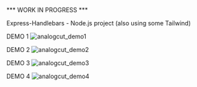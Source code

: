 *** WORK IN PROGRESS ***

Express-Handlebars - Node.js project (also using some Tailwind)

DEMO 1
<img src="https://i.makeagif.com/media/12-09-2020/4GCbFq.gif" alt="analogcut_demo1">

DEMO 2
<img src="https://i.makeagif.com/media/12-09-2020/MIqJ9v.gif" alt="analogcut_demo2">

DEMO 3 
<img src="https://i.makeagif.com/media/12-09-2020/z8YvgT.gif" alt="analogcut_demo3">

DEMO 4
<img src="https://i.makeagif.com/media/12-09-2020/qjJchC.gif" alt="analogcut_demo4">